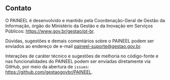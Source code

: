 
## Contato

O PAINEEL é desenvolvido e mantido pela Coordenação-Geral de Gestão da Informação, órgão do Ministério da Gestão e da Inovação em Serviços Públicos: <https://www.gov.br/gestao/pt-br>.

Dúvidas, sugestões e demais comentários sobre o PAINEEL podem ser enviados ao endereço de e-mail [paineel-suporte@gestao.gov.br](mailto:paineel-suporte@gestao.gov.br).

Interações de caráter técnico e sugestões de melhoria no código-fonte e nas funcionalidades do PAINEEL podem ser enviadas diretamente via GitHub, por meio da abertura de `issues`: <https://github.com/gestaogovbr/PAINEEL>.